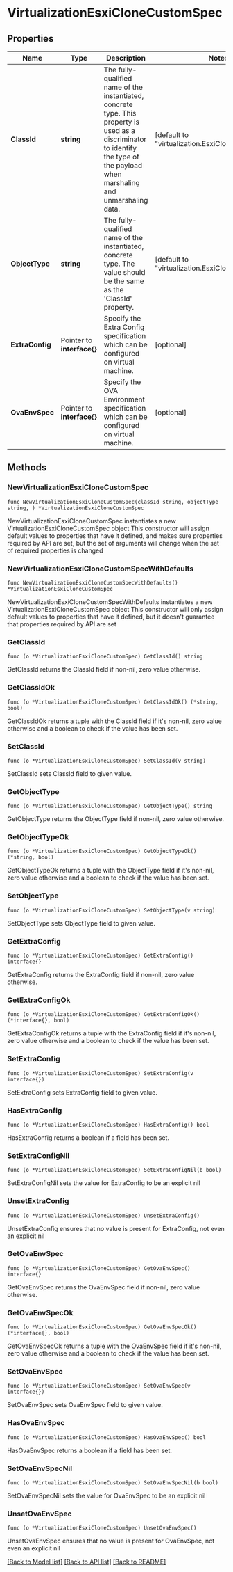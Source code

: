 # VirtualizationEsxiCloneCustomSpec

## Properties

Name | Type | Description | Notes
------------ | ------------- | ------------- | -------------
**ClassId** | **string** | The fully-qualified name of the instantiated, concrete type. This property is used as a discriminator to identify the type of the payload when marshaling and unmarshaling data. | [default to "virtualization.EsxiCloneCustomSpec"]
**ObjectType** | **string** | The fully-qualified name of the instantiated, concrete type. The value should be the same as the &#39;ClassId&#39; property. | [default to "virtualization.EsxiCloneCustomSpec"]
**ExtraConfig** | Pointer to **interface{}** | Specify the Extra Config specification which can be configured on virtual machine. | [optional] 
**OvaEnvSpec** | Pointer to **interface{}** | Specify the OVA Environment specification which can be configured on virtual machine. | [optional] 

## Methods

### NewVirtualizationEsxiCloneCustomSpec

`func NewVirtualizationEsxiCloneCustomSpec(classId string, objectType string, ) *VirtualizationEsxiCloneCustomSpec`

NewVirtualizationEsxiCloneCustomSpec instantiates a new VirtualizationEsxiCloneCustomSpec object
This constructor will assign default values to properties that have it defined,
and makes sure properties required by API are set, but the set of arguments
will change when the set of required properties is changed

### NewVirtualizationEsxiCloneCustomSpecWithDefaults

`func NewVirtualizationEsxiCloneCustomSpecWithDefaults() *VirtualizationEsxiCloneCustomSpec`

NewVirtualizationEsxiCloneCustomSpecWithDefaults instantiates a new VirtualizationEsxiCloneCustomSpec object
This constructor will only assign default values to properties that have it defined,
but it doesn't guarantee that properties required by API are set

### GetClassId

`func (o *VirtualizationEsxiCloneCustomSpec) GetClassId() string`

GetClassId returns the ClassId field if non-nil, zero value otherwise.

### GetClassIdOk

`func (o *VirtualizationEsxiCloneCustomSpec) GetClassIdOk() (*string, bool)`

GetClassIdOk returns a tuple with the ClassId field if it's non-nil, zero value otherwise
and a boolean to check if the value has been set.

### SetClassId

`func (o *VirtualizationEsxiCloneCustomSpec) SetClassId(v string)`

SetClassId sets ClassId field to given value.


### GetObjectType

`func (o *VirtualizationEsxiCloneCustomSpec) GetObjectType() string`

GetObjectType returns the ObjectType field if non-nil, zero value otherwise.

### GetObjectTypeOk

`func (o *VirtualizationEsxiCloneCustomSpec) GetObjectTypeOk() (*string, bool)`

GetObjectTypeOk returns a tuple with the ObjectType field if it's non-nil, zero value otherwise
and a boolean to check if the value has been set.

### SetObjectType

`func (o *VirtualizationEsxiCloneCustomSpec) SetObjectType(v string)`

SetObjectType sets ObjectType field to given value.


### GetExtraConfig

`func (o *VirtualizationEsxiCloneCustomSpec) GetExtraConfig() interface{}`

GetExtraConfig returns the ExtraConfig field if non-nil, zero value otherwise.

### GetExtraConfigOk

`func (o *VirtualizationEsxiCloneCustomSpec) GetExtraConfigOk() (*interface{}, bool)`

GetExtraConfigOk returns a tuple with the ExtraConfig field if it's non-nil, zero value otherwise
and a boolean to check if the value has been set.

### SetExtraConfig

`func (o *VirtualizationEsxiCloneCustomSpec) SetExtraConfig(v interface{})`

SetExtraConfig sets ExtraConfig field to given value.

### HasExtraConfig

`func (o *VirtualizationEsxiCloneCustomSpec) HasExtraConfig() bool`

HasExtraConfig returns a boolean if a field has been set.

### SetExtraConfigNil

`func (o *VirtualizationEsxiCloneCustomSpec) SetExtraConfigNil(b bool)`

 SetExtraConfigNil sets the value for ExtraConfig to be an explicit nil

### UnsetExtraConfig
`func (o *VirtualizationEsxiCloneCustomSpec) UnsetExtraConfig()`

UnsetExtraConfig ensures that no value is present for ExtraConfig, not even an explicit nil
### GetOvaEnvSpec

`func (o *VirtualizationEsxiCloneCustomSpec) GetOvaEnvSpec() interface{}`

GetOvaEnvSpec returns the OvaEnvSpec field if non-nil, zero value otherwise.

### GetOvaEnvSpecOk

`func (o *VirtualizationEsxiCloneCustomSpec) GetOvaEnvSpecOk() (*interface{}, bool)`

GetOvaEnvSpecOk returns a tuple with the OvaEnvSpec field if it's non-nil, zero value otherwise
and a boolean to check if the value has been set.

### SetOvaEnvSpec

`func (o *VirtualizationEsxiCloneCustomSpec) SetOvaEnvSpec(v interface{})`

SetOvaEnvSpec sets OvaEnvSpec field to given value.

### HasOvaEnvSpec

`func (o *VirtualizationEsxiCloneCustomSpec) HasOvaEnvSpec() bool`

HasOvaEnvSpec returns a boolean if a field has been set.

### SetOvaEnvSpecNil

`func (o *VirtualizationEsxiCloneCustomSpec) SetOvaEnvSpecNil(b bool)`

 SetOvaEnvSpecNil sets the value for OvaEnvSpec to be an explicit nil

### UnsetOvaEnvSpec
`func (o *VirtualizationEsxiCloneCustomSpec) UnsetOvaEnvSpec()`

UnsetOvaEnvSpec ensures that no value is present for OvaEnvSpec, not even an explicit nil

[[Back to Model list]](../README.md#documentation-for-models) [[Back to API list]](../README.md#documentation-for-api-endpoints) [[Back to README]](../README.md)


